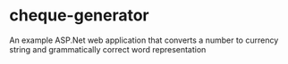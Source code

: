cheque-generator
================

An example ASP.Net web application that converts a number to currency string and grammatically correct word representation
